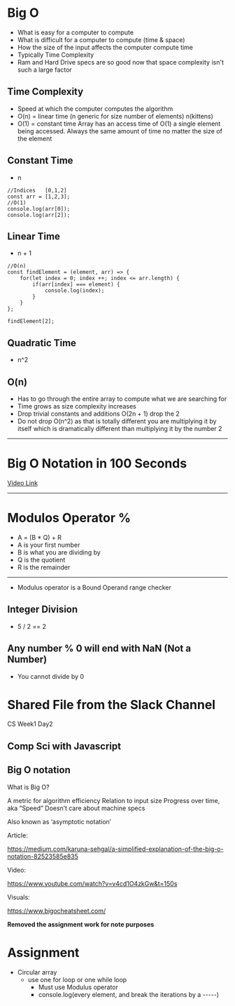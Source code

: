 # Big O 
- What is easy for a computer to compute
- What is difficult for a computer to compute (time & space)
- How the size of the input affects the computer compute time
- Typically Time Complexity
- Ram and Hard Drive specs are so good now that space complexity isn't such a large factor

## Time Complexity
- Speed at which the computer computes the algorithm
- O(n) = linear time (n generic for size number of elements) n(kittens)
- O(1) = constant time Array has an access time of O(1) a single element being accessed.  Always the same amount of time no matter the size of the element

## Constant Time
- n
```
//Indices   [0,1,2]
const arr = [1,2,3];
//O(1)
console.log(arr[0]);
console.log(arr[2]);
```
## Linear Time
- n + 1
```
//O(n)
const findElement = (element, arr) => {
    for(let index = 0; index ++; index <= arr.length) {
        if(arr[index] === element) {
            console.log(index);
        }
    }
};

findElement[2];
```
## Quadratic Time
- n^2
## O(n)
- Has to go through the entire array to compute what we are searching for
- Time grows as size complexity increases
- Drop trivial constants and additions O(2n + 1) drop the 2
- Do not drop O(n^2) as that is totally different you are multiplying it by itself which is dramatically different than multiplying it by the number 2

---

# Big O Notation in 100 Seconds

<a href = "https://www.youtube.com/watch?v=cjYOcaPfHn8"> Video Link</a>

<hr>


# Modulos Operator %
- A = (B * Q) + R
- A is your first number
- B is what you are dividing by
- Q is the quotient
- R is the remainder
---
- Modulus operator is a Bound Operand range checker
## Integer Division
- 5 / 2 == 2


## Any number % 0 will end with NaN (Not a Number)
- You cannot divide by 0

# Shared File from the Slack Channel

CS Week1 Day2


Comp Sci with Javascript
----------------------------

Big O notation
----------------------------



What is Big O?


A metric for algorithm efficiency
Relation to input size
Progress over time, aka “Speed”
Doesn’t care about machine specs


Also known as ‘asymptotic notation’



Article:

https://medium.com/karuna-sehgal/a-simplified-explanation-of-the-big-o-notation-82523585e835



Video:

https://www.youtube.com/watch?v=v4cd1O4zkGw&t=150s



Visuals:

https://www.bigocheatsheet.com/


<strong> Removed the assignment work for note purposes </strong> 



# <strong>Assignment</strong>
- Circular array
    - use one for loop or one while loop
        - Must use Modulus operator
        - console.log(every element, and break the iterations by a -----)